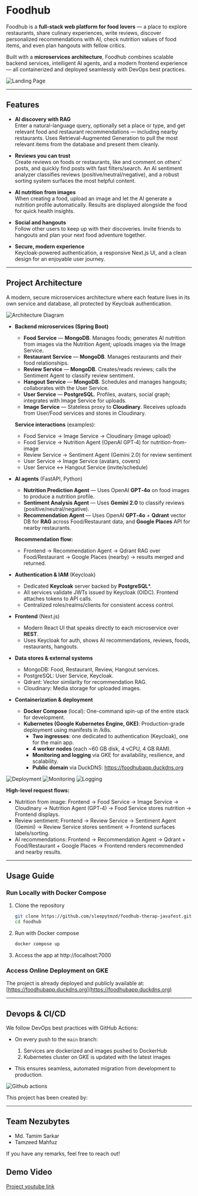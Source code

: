 # Foodhub

Foodhub is a **full-stack web platform for food lovers** — a place to explore restaurants, share culinary experiences, write reviews, discover personalized recommendations with AI, check nutrition values of food items, and even plan hangouts with fellow critics.  

Built with a **microservices architecture**, Foodhub combines scalable backend services, intelligent AI agents, and a modern frontend experience — all containerized and deployed seamlessly with DevOps best practices.  

![Landing Page](./photos/landing-page.png)

---

## Features
- **AI discovery with RAG**  
  Enter a natural-language query, optionally set a place or type, and get relevant food and restaurant recommendations — including nearby restaurants. Uses Retrieval-Augmented Generation to pull the most relevant items from the database and present them cleanly.

- **Reviews you can trust**  
  Create reviews on foods or restaurants, like and comment on others’ posts, and quickly find posts with fast filters/search. An AI sentiment analyzer classifies reviews (positive/neutral/negative), and a robust sorting system surfaces the most helpful content.

- **AI nutrition from images**  
  When creating a food, upload an image and let the AI generate a nutrition profile automatically. Results are displayed alongside the food for quick health insights.

- **Social and hangouts**  
  Follow other users to keep up with their discoveries. Invite friends to hangouts and plan your next food adventure together.

- **Secure, modern experience**  
  Keycloak-powered authentication, a responsive Next.js UI, and a clean design for an enjoyable user journey.

---

## Project Architecture

A modern, secure microservices architecture where each feature lives in its own service and database, all protected by Keycloak authentication.

![Architecture Diagram](./photos/architecture-diagram.png)

- **Backend microservices (Spring Boot)**
  - **Food Service** — **MongoDB**. Manages foods; generates AI nutrition from images via the Nutrition Agent; uploads images via the Image Service.
  - **Restaurant Service** — **MongoDB**. Manages restaurants and their food relationships.
  - **Review Service** — **MongoDB**. Creates/reads reviews; calls the Sentiment Agent to classify review sentiment.
  - **Hangout Service** — **MongoDB**. Schedules and manages hangouts; collaborates with the User Service.
  - **User Service** — **PostgreSQL**. Profiles, avatars, social graph; integrates with Image Service for uploads.
  - **Image Service** — Stateless proxy to **Cloudinary**. Receives uploads from User/Food services and stores in Cloudinary.

  **Service interactions** (examples):
  - Food Service → Image Service → Cloudinary (image upload)
  - Food Service → Nutrition Agent (OpenAI GPT‑4) for nutrition-from-image
  - Review Service → Sentiment Agent (Gemini 2.0) for review sentiment
  - User Service → Image Service (avatars, covers)
  - User Service ↔ Hangout Service (invite/schedule)

- **AI agents** (FastAPI, Python)
  - **Nutrition Prediction Agent** — Uses OpenAI **GPT‑4o** on food images to produce a nutrition profile.
  - **Sentiment Analysis Agent** — Uses **Gemini 2.0** to classify reviews (positive/neutral/negative).
  - **Recommendation Agent** — Uses OpenAI **GPT‑4o** + **Qdrant** vector DB for **RAG** across Food/Restaurant data, and **Google Places** API for nearby restaurants.

  **Recommendation flow:**
  - Frontend → Recommendation Agent → Qdrant RAG over Food/Restaurant → Google Places (nearby) → results merged and returned.

- **Authentication & IAM** (Keycloak)
  - Dedicated **Keycloak** server backed by **PostgreSQL***.
  - All services validate JWTs issued by Keycloak (OIDC). Frontend attaches tokens to API calls.
  - Centralized roles/realms/clients for consistent access control.

- **Frontend** (Next.js)
  - Modern React UI that speaks directly to each microservice over **REST**.
  - Uses Keycloak for auth, shows AI recommendations, reviews, foods, restaurants, hangouts.

- **Data stores & external systems**
  - MongoDB: Food, Restaurant, Review, Hangout services.
  - PostgreSQL: User Service, Keycloak.
  - Qdrant: Vector similarity for recommendation RAG.
  - Cloudinary: Media storage for uploaded images.

- **Containerization & deployment**
  - **Docker Compose** (local): One-command spin-up of the entire stack for development.
  - **Kubernetes (Google Kubernetes Engine, GKE)**: Production-grade deployment using manifests in /k8s.
    - **Two ingresses**: one dedicated to authentication (Keycloak), one for the main app.
    - **4 worker nodes** (each ~60 GB disk, 4 vCPU, 4 GB RAM).
    - **Monitoring and logging** via GKE for availability, resilience, and scalability.
    - **Public domain** via DuckDNS: https://foodhubapp.duckdns.org


![Deployment](./photos/deployment.png)
![Monitoring](./photos/monitoring.png)
![Logging](./photos/logging.png)

**High-level request flows:**
- Nutrition from image: Frontend → Food Service → Image Service → Cloudinary → Nutrition Agent (GPT‑4) → Food Service stores nutrition → Frontend displays.
- Review sentiment: Frontend → Review Service → Sentiment Agent (Gemini) → Review Service stores sentiment → Frontend surfaces labels/sorting.
- AI recommendations: Frontend → Recommendation Agent → Qdrant + Food/Restaurant + Google Places → Frontend renders recommended and nearby results.



---

## Usage Guide

### Run Locally with Docker Compose
1. Clone the repository  
   ```bash
   git clone https://github.com/sleepytmzd/foodhub-therap-javafest.git
   cd foodhub
   ```
2. Run with Docker compose
    ```bash
    docker compose up
    ```
3. Access the app at  http://localhost:7000

### Access Online Deployment on GKE
The project is already deployed and publicly available at:
 [https://foodhubapp.duckdns.org](https://foodhubapp.duckdns.org)

---
 ## Devops & CI/CD
 We follow DevOps best practices with GitHub Actions:
 - On every push to the `main` branch:

    1. Services are dockerized and images pushed to DockerHub
    2. Kubernetes cluster on GKE is updated with the latest images
- This ensures seamless, automated migration from development to production.

![Github actions](./photos/github_actions.png)

This project has been created by:

---
## Team Nezubytes
- Md. Tamim Sarkar
- Tamzeed Mahfuz

If you have any remarks, feel free to reach out!

## Demo Video
[Project youtube link](https://youtu.be/NxZBAfyFvio)



